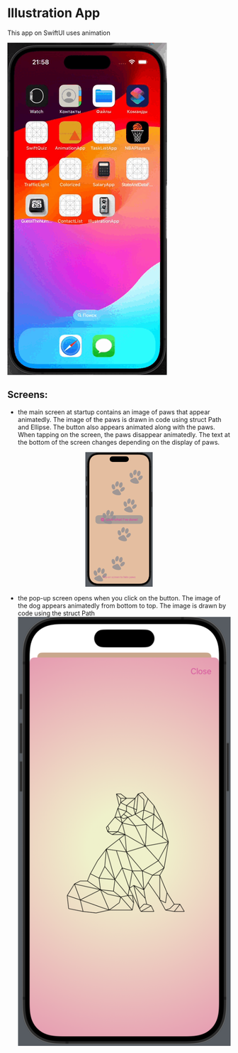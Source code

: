 # Illustration App

This app on SwiftUI uses animation

![Gif illustration App.gif](https://github.com/VaryaUtkina/IllustrationApp/blob/6b59f5483c17f3c4223995b4fbd52ab9249e8e41/Gif%20illustration%20App.gif)

## Screens:
- the main screen at startup contains an image of paws that appear animatedly. The image of the paws is drawn in code using struct Path and Ellipse. The button also appears animated along with the paws. When tapping on the screen, the paws disappear animatedly. The text at the bottom of the screen changes depending on the display of paws.
<p align="center">
  <img src="https://github.com/VaryaUtkina/IllustrationApp/blob/24fead1b2c7385f79d2ae087d15226d6e19ab209/Main%20screen.png" width=30% height=30%>
</p>

- the pop-up screen opens when you click on the button. The image of the dog appears animatedly from bottom to top. The image is drawn by code using the struct Path
![Second screen.png](https://github.com/VaryaUtkina/IllustrationApp/blob/30a9f38b1267e2b33ff136bf17775b906ef8995d/Second%20screen.png)
